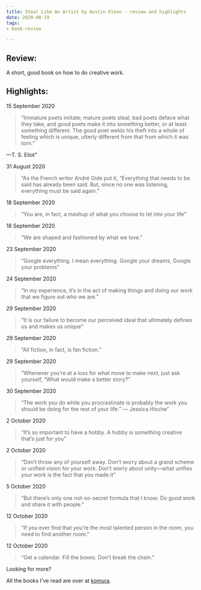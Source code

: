 ```yaml
---
title: Steal Like An Artist by Austin Kleon - review and highlights
date: 2020-08-29
tags:
- book-review

---
```

## Review:

A short, good book on how to do creative work.

## Highlights:

15 September 2020

> “Immature poets imitate; mature poets steal; bad poets deface what they take, and good poets make it into something better, or at least something different. The good poet welds his theft into a whole of feeling which is unique, utterly different from that from which it was torn.”

—T. S. Eliot”

31 August 2020

> “As the French writer André Gide put it, “Everything that needs to be said has already been said. But, since no one was listening, everything must be said again.”

18 September 2020

> “You are, in fact, a mashup of what you choose to let into your life”

18 September 2020

> “We are shaped and fashioned by what we love.”

23 September 2020

> “Google everything. I mean everything. Google your dreams, Google your problems”

24 September 2020

> “In my experience, it’s in the act of making things and doing our work that we figure out who we are.”

29 September 2020

> “It is our failure to become our perceived ideal that ultimately defines us and makes us unique”

29 September 2020

> “All fiction, in fact, is fan fiction.”

29 September 2020

> “Whenever you’re at a loss for what move to make next, just ask yourself, “What would make a better story?”

30 September 2020

> “The work you do while you procrastinate is probably the work you should be doing for the rest of your life.” — Jessica Hische”

2 October 2020

> “It’s so important to have a hobby. A hobby is something creative that’s just for you”

2 October 2020

> “Don’t throw any of yourself away. Don’t worry about a grand scheme or unified vision for your work. Don’t worry about unity—what unifies your work is the fact that you made it”

5 October 2020

> “But there’s only one not-so-secret formula that I know: Do good work and share it with people.”

12 October 2020

> “If you ever find that you’re the most talented person in the room, you need to find another room.”

12 October 2020

> “Get a calendar. Fill the boxes. Don’t break the chain.”

Looking for more?

All the books I've read are over at [komura](/komura).